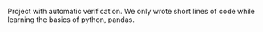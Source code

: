 Project with automatic verification. We only wrote short lines of code while learning the basics of python, pandas.

